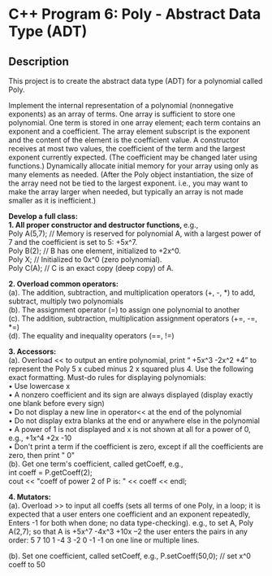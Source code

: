 <h1>C++ Program 6: Poly - Abstract Data Type (ADT) </h1>
<h2>Description</h2>
<p>This project is to create the abstract data type (ADT) for a polynomial called Poly.</p>

<p>Implement the internal representation of a polynomial (nonnegative exponents) as an array of terms. One array is sufficient to store one polynomial. One term is stored in one array element; each term contains an exponent and a coefficient. The array element subscript is the exponent and the content of the element is the coefficient value. A constructor receives at most two values, the coefficient of the term and the largest exponent currently expected. (The coefficient may be changed later using functions.) Dynamically allocate initial memory for your array using only as many elements as needed. (After the Poly object instantiation, the size of the array need not be tied to the largest exponent. i.e., you may want to make the array larger when needed, but typically an array is not made smaller as it is inefficient.)
</p>

<b>Develop a full class:</b><br>
<strong>1. All proper constructor and destructor functions, </strong> e.g.,<br>
Poly A(5,7); 	// Memory is reserved for polynomial A, with a largest power of 7 and the coefficient is set to 5: +5x^7. <br>
Poly B(2); 	  // B has one element, initialized to +2x^0. <br>
Poly X;       // Initialized to 0x^0 (zero polynomial). <br>
Poly C(A);    // C is an exact copy (deep copy) of A. <br>

<strong>2. Overload common operators:</strong><br>
(a). The addition, subtraction, and multiplication operators (+, -, *) to add, subtract, multiply two polynomials <br>
(b). The assignment operator (=) to assign one polynomial to another <br>
(c). The addition, subtraction, multiplication assignment operators (+=, -=, *=) <br>
(d). The equality and inequality operators (==, !=) <br>

<strong>3. Accessors:</strong><br>
(a). Overload << to output an entire polynomial, print “ +5x^3 -2x^2 +4” to represent the Poly
5 x cubed minus 2 x squared plus 4. Use the following exact formatting. Must-do rules for displaying polynomials: <br>
•	Use lowercase x <br>
•	A nonzero coefficient and its sign are always displayed (display exactly one blank before every sign) <br>
•	Do not display a new line in operator<< at the end of the polynomial <br>
•	Do not display extra blanks at the end or anywhere else in the polynomial <br>
•	A power of 1 is not displayed and x is not shown at all for a power of 0, e.g., +1x^4 +2x -10 <br>
•	Don't print a term if the coefficient is zero, except if all the coefficients are zero, then print " 0" <br>
(b). Get one term's coefficient, called getCoeff, e.g., <br>
int coeff = P.getCoeff(2); <br>
cout << "coeff of power 2 of P is: " << coeff << endl; <br>

<strong>4. Mutators:</strong><br>
(a). Overload >> to input all coeffs (sets all terms of one Poly, in a loop; it is expected that a user enters one coefficient and an exponent repeatedly, Enters -1 for both when done; no data type-checking). e.g., 
to set A, Poly A(2,7); so that A is +5x^7 -4x^3 +10x –2
the user enters the pairs in any order: 5 7 10 1 -4 3 -2 0 -1 -1 on one line or multiple lines. <br>

(b). Set one coefficient, called setCoeff, e.g., 
P.setCoeff(50,0); // set x^0 coeff to 50
